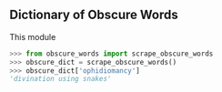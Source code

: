 Dictionary of Obscure Words
--------------------

This module

```python
>>> from obscure_words import scrape_obscure_words
>>> obscure_dict = scrape_obscure_words()
>>> obscure_dict['ophidiomancy']                                                                                                               
'divination using snakes'
```